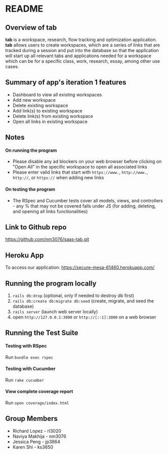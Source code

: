# README

## Overview of tab 
**tab** is a workspace, research, flow tracking and optimization application. **tab** allows users to create workspaces, which are a series of links that are tracked during a session and put into the database so that the application will start up all relevant tabs and applications needed for a workspace which can be for a specific class, work, research, essay, among other use cases.

## Summary of app's iteration 1 features
- Dashboard to view all existing workspaces
- Add new workspace
- Delete existing workspace
- Add link(s) to existing workspace
- Delete link(s) from existing workspace
- Open all links in existing workspace

## Notes
#### On running the program
- Please disable any ad blockers on your web browser before clicking on "Open All" in the specific workspace to open all associated links
- Please enter valid links that start with `https://www.`, `http://www.`, `http://`, or `https://` when adding new links
#### On testing the program
- The RSpec and Cucumber tests cover all models, views, and controllers - any % that may not be covered falls under JS (for adding, deleting, and opening all links functionalities)

## Link to Github repo
https://github.com/nm3076/saas-tab.git

## Heroku App
To access our application:
https://secure-mesa-61460.herokuapp.com/

## Running the program locally
1.  `rails db:drop` (optional, only if needed to destroy db first)
2.  `rails db:create db:migrate db:seed` (create, migrate, and seed the database)
3.  `rails server` (launch web server locally)
4.  open `http://127.0.0.1:3000` or `http://[::1]:3000` on a web browser

## Running the Test Suite
#### Testing with RSpec
Run `bundle exec rspec`
#### Testing with Cucumber
Run `rake cucumber`
#### View complete coverage report
Run `open coverage/index.html` 

## Group Members
* Richard Lopez - rl3020
* Naviya Makhija - nm3076
* Jessica Peng - jp3864
* Karen Shi - ks3650
